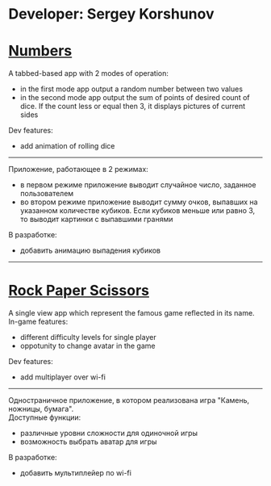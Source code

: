 # Developer: Sergey Korshunov
# [Numbers](https://github.com/Ikeret/ios_apps/tree/master/Numbers/Numbers)
A tabbed-based app with 2 modes of operation:
* in the first mode app output a random number between two values
* in the second mode app output the sum of points of desired count of dice. If the count less or equal then 3, it displays pictures of current sides
    
Dev features: 
* add animation of rolling dice

---

Приложение, работающее в 2 режимах:
* в первом режиме приложение выводит случайное число, заданное пользователем
* во втором режиме приложение выводит сумму очков, выпавших на указанном количестве кубиков. Если кубиков меньше или равно 3, то выводит картинки с выпавшими гранями
    
В разработке:
* добавить анимацию выпадения кубиков

***
 
# [Rock Paper Scissors](https://github.com/Ikeret/ios_apps/tree/master/Rock%20Paper%20Scissors/Rock%20Paper%20Scissors)
A single view app which represent the famous game reflected in its name.  
In-game features:
* different difficulty levels for single player
* oppotunity to change avatar in the game
 
Dev features:
* add multiplayer over wi-fi

---

Одностраничное приложение, в котором реализована игра "Камень, ножницы, бумага".      
Доступные функции:
* различные уровни сложности для одиночной игры
* возможность выбрать аватар для игры

В разработке:
* добавить мультиплейер по wi-fi
